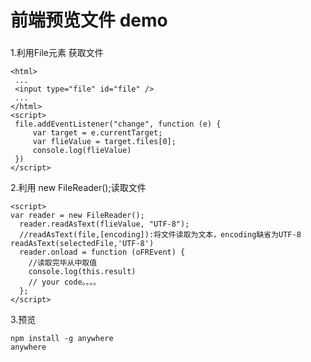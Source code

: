 # 前端预览文件 demo
### 


1.利用File元素 获取文件   

``````
<html>
 ...
 <input type="file" id="file" />
 ...
</html>
<script>
 file.addEventListener("change", function (e) {
     var target = e.currentTarget;
     var flieValue = target.files[0];
     console.log(flieValue)
 })
</script>
``````

2.利用 new FileReader();读取文件

``````
<script>
var reader = new FileReader();
  reader.readAsText(flieValue, "UTF-8");
  //readAsText(file,[encoding]):将文件读取为文本，encoding缺省为UTF-8   readAsText(selectedFile,'UTF-8')
  reader.onload = function (oFREvent) {
    //读取完毕从中取值
    console.log(this.result)
    // your code。。。。
  };
</script>
``````

3.预览    
```````
npm install -g anywhere
anywhere
```````
